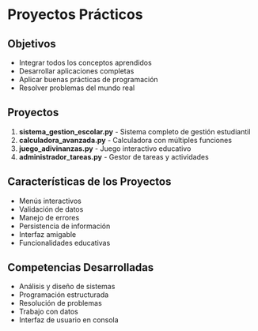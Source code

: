 # Proyectos Prácticos

## Objetivos
- Integrar todos los conceptos aprendidos
- Desarrollar aplicaciones completas
- Aplicar buenas prácticas de programación
- Resolver problemas del mundo real

## Proyectos
1. **sistema_gestion_escolar.py** - Sistema completo de gestión estudiantil
2. **calculadora_avanzada.py** - Calculadora con múltiples funciones
3. **juego_adivinanzas.py** - Juego interactivo educativo
4. **administrador_tareas.py** - Gestor de tareas y actividades

## Características de los Proyectos
- Menús interactivos
- Validación de datos
- Manejo de errores
- Persistencia de información
- Interfaz amigable
- Funcionalidades educativas

## Competencias Desarrolladas
- Análisis y diseño de sistemas
- Programación estructurada
- Resolución de problemas
- Trabajo con datos
- Interfaz de usuario en consola